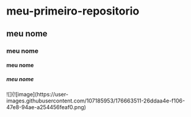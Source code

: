 # meu-primeiro-repositorio
## meu nome
### meu nome
#### meu nome
##### meu nome
<meu nome>
![]{![image](https://user-images.githubusercontent.com/107185953/176663511-26ddaa4e-f106-47e8-94ae-a254456feaf0.png)

